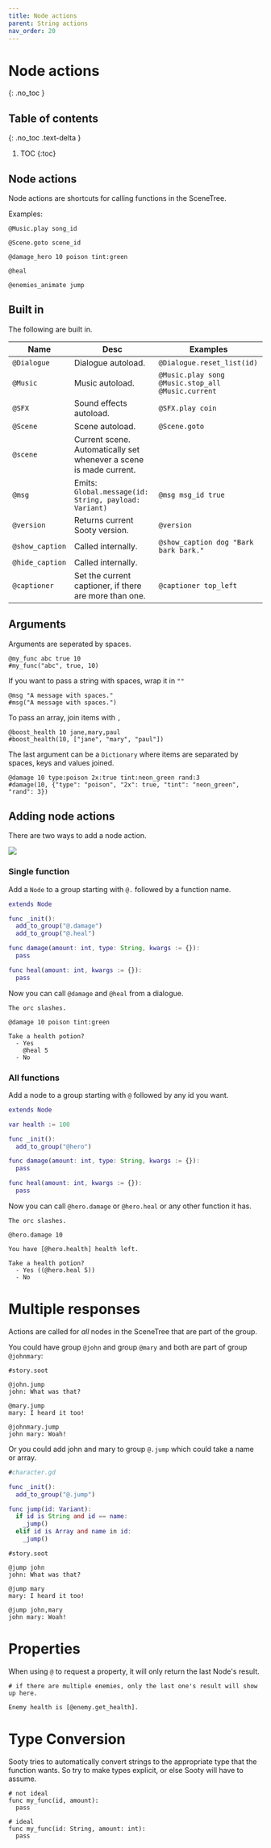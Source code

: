 ```yaml
---
title: Node actions
parent: String actions
nav_order: 20
---
```


# Node actions
{: .no_toc }

## Table of contents
{: .no_toc .text-delta }

1. TOC
{:toc}

## Node actions
Node actions are shortcuts for calling functions in the SceneTree.

Examples:
```
@Music.play song_id

@Scene.goto scene_id

@damage_hero 10 poison tint:green

@heal

@enemies_animate jump
```

## Built in

The following are built in.

|Name|Desc|Examples|
|----|----|-------|
|`@Dialogue`|Dialogue autoload.|`@Dialogue.reset_list(id)`
|`@Music`|Music autoload.|`@Music.play song`<br>`@Music.stop_all`<br>`@Music.current`|
|`@SFX`|Sound effects autoload.|`@SFX.play coin`
|`@Scene`|Scene autoload.|`@Scene.goto`
|`@scene`|Current scene.<br>Automatically set whenever a scene is made current.
|`@msg`|Emits:<br>`Global.message(id: String, payload: Variant)`|`@msg msg_id true`
|`@version`|Returns current Sooty version.|`@version`|
|`@show_caption`|Called internally.|`@show_caption dog "Bark bark bark."`
|`@hide_caption`|Called internally.|
|`@captioner`|Set the current captioner, if there are more than one.|`@captioner top_left`

## Arguments
Arguments are seperated by spaces.
```
@my_func abc true 10
#my_func("abc", true, 10)
```
If you want to pass a string with spaces, wrap it in `""`
```
@msg "A message with spaces."
#msg("A message with spaces.")
```
To pass an array, join items with `,`
```
@boost_health 10 jane,mary,paul
#boost_health(10, ["jane", "mary", "paul"])
```

The last argument can be a `Dictionary` where items are separated by spaces, keys and values joined.
```
@damage 10 type:poison 2x:true tint:neon_green rand:3
#damage(10, {"type": "poison", "2x": true, "tint": "neon_green", "rand": 3})
```
## Adding node actions
There are two ways to add a node action.

![](/node_action_groups.png)

### Single function
Add a `Node` to a group starting with `@.` followed by a function name.
```gd
extends Node

func _init():
  add_to_group("@.damage")
  add_to_group("@.heal")

func damage(amount: int, type: String, kwargs := {}):
  pass

func heal(amount: int, kwargs := {}):
  pass
```
Now you can call `@damage` and `@heal` from a dialogue.
```
The orc slashes.

@damage 10 poison tint:green

Take a health potion?
  - Yes
    @heal 5
  - No
```

### All functions
Add a node to a group starting with `@` followed by any id you want.
```gd
extends Node

var health := 100

func _init():
  add_to_group("@hero")

func damage(amount: int, type: String, kwargs := {}):
  pass

func heal(amount: int, kwargs := {}):
  pass
```
Now you can call `@hero.damage` or `@hero.heal` or any other function it has.
```
The orc slashes.

@hero.damage 10

You have [@hero.health] health left.

Take a health potion?
  - Yes ((@hero.heal 5))
  - No
```

# Multiple responses

Actions are called for *all* nodes in the SceneTree that are part of the group.

You could have group `@john` and group `@mary` and both are part of group `@johnmary`:

```
#story.soot

@john.jump
john: What was that?

@mary.jump
mary: I heard it too!

@johnmary.jump
john mary: Woah!
```

Or you could add john and mary to group `@.jump` which could take a name or array.

```gd
#character.gd

func _init():
  add_to_group("@.jump")

func jump(id: Variant):
  if id is String and id == name:
    _jump()
  elif id is Array and name in id:
    _jump()
```
```
#story.soot

@jump john
john: What was that?

@jump mary
mary: I heard it too!

@jump john,mary
john mary: Woah!
```

# Properties
When using `@` to request a property, it will only return the last Node's result.

```
# if there are multiple enemies, only the last one's result will show up here.

Enemy health is [@enemy.get_health].
```

# Type Conversion
Sooty tries to automatically convert strings to the appropriate type that the function wants. So try to make types explicit, or else Sooty will have to assume.

```
# not ideal
func my_func(id, amount):
  pass

# ideal
func my_func(id: String, amount: int):
  pass
```
